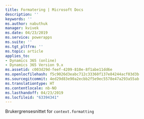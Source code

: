 ```yaml
---
title: Formatering | Microsoft Docs
description: ''
keywords: ''
ms.author: nabuthuk
manager: kvivek
ms.date: 04/23/2019
ms.service: powerapps
ms.suite: ''
ms.tgt_pltfrm: ''
ms.topic: article
applies_to:
- Dynamics 365 (online)
- Dynamics 365 Version 9.x
ms.assetid: c003d29d-feef-4209-810e-8f1abe11dd6e
ms.openlocfilehash: f5c9026d3eabc712c33360f137e84244acf03d3b
ms.sourcegitcommit: 4ed29d83e90a2ecbb2f5e9ec5578e47a293a55ab
ms.translationtype: HT
ms.contentlocale: nb-NO
ms.lasthandoff: 04/23/2019
ms.locfileid: "63394341"
---
```

Brukergrensesnittet for `context.formatting`
